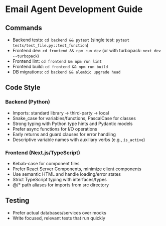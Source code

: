 # Email Agent Development Guide

## Commands
- Backend tests: `cd backend && pytest` (single test: `pytest tests/test_file.py::test_function`)
- Frontend dev: `cd frontend && npm run dev` (or with turbopack: `next dev --turbopack`)
- Frontend lint: `cd frontend && npm run lint`
- Frontend build: `cd frontend && npm run build`
- DB migrations: `cd backend && alembic upgrade head`

## Code Style
### Backend (Python)
- Imports: standard library → third-party → local
- Snake_case for variables/functions, PascalCase for classes
- Strong typing with Python type hints and Pydantic models
- Prefer async functions for I/O operations
- Early returns and guard clauses for error handling
- Descriptive variable names with auxiliary verbs (e.g., `is_active`)

### Frontend (Next.js/TypeScript)
- Kebab-case for component files
- Prefer React Server Components, minimize client components
- Use semantic HTML and handle loading/error states
- Strict TypeScript typing with interfaces/types
- @/* path aliases for imports from src directory

## Testing
- Prefer actual databases/services over mocks
- Write focused, relevant tests that run quickly